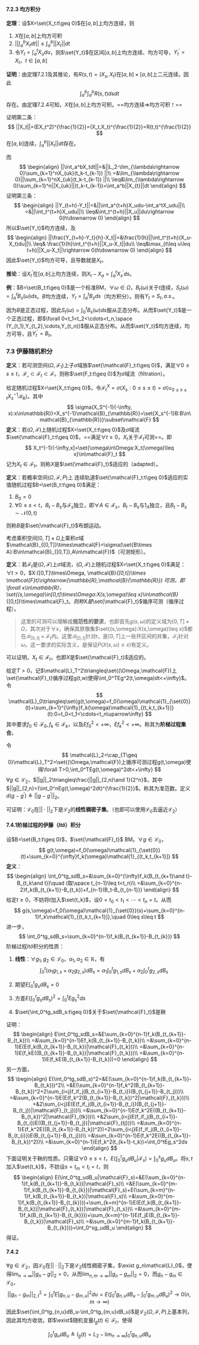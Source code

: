 #### 7.2.3 均方积分

**定理**：设$X=\set{X_t:t\geq 0}$在$[a,b]$上均方连续，则

1. $X$在$[a,b]$上均方可积
2. $||\int_a^bX_tdt||\leq \int_a^b||X_t||dt$
3. 令$Y_t=\int_a^tX_udu$，则$\set{Y_t}$在区间$[a,b]$上均方连续、均方可导，$Y^{'}_t=X_t$，$t\in[a,b]$

**证明**：由定理7.2.1及其推论，有$R(s,t)=(X_s,X_t)$在$[a,b]\times [a,b]$上二元连续。因此
$$
\int_a^b\int_a^bR(s,t)dsdt
$$
存在。由定理7.2.4可知，$X$在$[a,b]$上均方可积。==均方连续$\Rightarrow$均方可积！==

证明第二条：
$$
||X_t||=(EX_t^2)^{\frac{1}{2}}=(X_t,X_t)^{\frac{1}{2}}=R(t,t)^{\frac{1}{2}}
$$
在$[a,b]$连续，$\int_a^b||X_t||dt$存在。

而
$$
\begin{align}
||\int_a^bX_tdt||=&||L_2-\lim_{\lambda\rightarrow 0}\sum_{k=1}^nX_{uk}(t_k-t_{k-1}) ||\\
=&\lim_{\lambda\rightarrow 0}||\sum_{k=1}^nX_{uk}(t_k-t_{k-1}) ||\\
\leq&\lim_{\lambda\rightarrow 0}\sum_{k=1}^n||X_{uk}||(t_k-t_{k-1})=\int_a^b||X_{t}||dt
\end{align}
$$
证明第三条：
$$
\begin{align}
||Y_{t+h}-Y_t||=&||\int_a^{t+h}X_udu-\int_a^tX_udu||\\
=&||\int_t^{t+h}X_udu||\\
\leq&\int_t^{t+h}||X_u||du\rightarrow 0(h\downarrow 0)
\end{align}
$$
所以$\set{Y_t}$均方连续，及
$$
\begin{align}
||\frac{Y_{t+h}-Y_t}{h}-X_t||=&\frac{1}{h}||\int_t^{t+h}(X_u-X_t)du||\\
\leq& \frac{1}{h}\int_t^{t+h}||X_u-X_t||du\\
\leq&\max_{t\leq u\leq t+h}||X_u-X_t||\rightarrow 0(h\downarrow 0)
\end{align}
$$
因此$\set{Y_t}$均方可导，且导数就是$X_t$。

**推论**：设$X_t^{'}$在$[a,b]$上均方连续，则$X_t-X_a=\int_a^tX_s^{'}ds$。

**例**：$B=\set{B_t:t\geq 0}$是一个标准BM，$\forall \omega\in\Omega$，$B_t(\omega)$关于$t$连续，$S_t(\omega)=\int_a^tB_s(\omega)ds$。$B$均方连续，$Y_t=\int_a^t B_sds$（均方积分）。则有$Y_t=S_t,a.s.$。

因为$B$是正态过程，因此$S_t(\omega)=\int_0^tB_s(\omega)ds$服从正态分布。从而$\set{Y_t}$是一个正态过程，即$\forall 0<t_1<t_2<\cdots<t_n,\space (Y_{t_1},Y_{t_2},\cdots,Y_{t_n})$服从正态分布。从而$\set{Y_t}$均方连续，均方可导，且$Y^{'}_t=B_t$。

### 7.3 伊藤随机积分

**定义**：若可测空间$(\Omega,\mathcal{F}_1)$上子$\sigma$域族$\set{\mathcal{F}_t:t\geq 0}$，满足$\forall 0\leq s\leq t$，$\mathcal{F_s}\subset\mathcal{F}_t\subset\mathcal{F}$。则称$\set{F_t:t\geq 0}$为$\sigma$域流（filtration）。

给定随机过程$X=\set{X_t:t\geq 0}$，令$\mathcal{F}_t^X=\sigma(X_s:0\leq s\leq t)=\sigma(\cup_{0\leq s\leq t}X_s^{-1}\mathcal{B}_\mathbb{R})$。其中
$$
\sigma(X_S^{-1}(-\infty, x):x\in\mathbb{R})=X_s^{-1}\mathcal{B}_{\mathbb{R}}=\set{X_s^{-1}B:B\in\mathcal{B}_{\mathbb{R}}}\subset\mathcal{F}
$$
**定义**：若$(\Omega, \mathcal{F})$上随机过程$X=\set{X_t:t\geq 0}$及$\sigma$域流$\set{\mathcal{F}_t:t\geq 0}$，==满足$\forall t\geq 0$，$X_t$关于$\mathcal{F}_t$可测==。即
$$
X_t^{-1}(-\infty,x]=\set{\omega\in\Omega:X_t(\omega)\leq x}\in\mathcal{F}_t
$$
记为$X_t\in\mathcal{F}_t$。则称$X$是$\set{\mathcal{F}_t}$适应的（adapted）。

**定义**：若概率空间$(\Omega,\mathcal{F},P)$上 连续轨道$\set{\mathcal{F}_t:t\geq 0}$适应的实值随机过程$B=\set{B_t:t\geq 0}$满足：

1. $B_0=0$
2. $\forall 0\leq s<t$，$B_t-B_s$与$\mathcal{F}_s$独立，即$\forall A\in\mathcal{F}_s$，$B_t-B_s$与$\mathcal{1}_A$独立，且$B_t-B_s\sim\mathcal{N}(0,t)$

则称$B$是$\set{\mathcal{F}_t}$布朗运动。

考虑乘积空间$[0,T]\times\Omega$上乘积$\sigma$域$\mathcal{B}_{[0,T]}\times\mathcal{F}=\sigma(\set{B\times A}:B\in\mathcal{B}_{[0,T]},A\in\mathcal{F})$（可测矩形）。

**定义**：若$\mathcal{F}_t$是$(\Omega,\mathcal{F})$上$\sigma$域流，$(\Omega,\mathcal{F})$上随机过程$X=\set{X_t:t\geq 0}$满足：$\forall t>0$，$X:([0,T]\times\Omega, \mathcal{B}_{[0,t]}\times \mathcal{F}_t)\rightarrow(\mathbb{R},\mathcal{B}_{\mathbb{R}}) $可测，即$\forall x\in\mathbb{R}$，$\set{(s,\omega)\in[0,t]\times\Omega:X(s,\omega)\leq x}\in\mathcal{B}_{[0,t]}\times\mathcal{F}_t$。则称$X$是$\set{\mathcal{F}_t}$循序可测（循序过程）。

> 这里的可测可以理解成**规范性的要求**，也即首先$g(s,\omega)$的定义域为$[0,T]\times\Omega$，其次对于$\forall x$，确保其原像集$\set{(s,\omega):X(s,\omega)\leq x}$都在$\mathcal{B}_{[0,t]}\times\mathcal{F}_t$内。这里$\mathcal{B}_{[0,t]}$针对$t$，是$[0,T]$上一些开区间的并集，$\mathcal{F}_t$针对$\omega$。这一要求的实际含义，是保证$P(X(s,\omega)\leq x)$有定义。

可以证明，$X_t\in\mathcal{F}_t$，也即$X$是$\set{\mathcal{F}_t}$适应的。

给定$T>0$，记$\mathcal{L}_T^2\triangleq\set{(\Omega,\mathcal{F})上\set{\mathcal{F}_t}循序过程g(t,w)使得\int_0^TEg^2(t,\omega)dt<+\infty}$。令
$$
\mathcal{L}_0\triangleq\set{g(t,\omega)=f_0(\omega)\mathcal{1}_{\set{0}}(t)+\sum_{k=1}^{\infty}f_k(\omega)\mathcal{1}_{(t_k,t_{k+1}]}(t):0=t_0<t_1<\cdots<t_n\uparrow\infty}
$$
其中要求$f_0\in\mathcal{F}_0,f_k\in\mathcal{F}_k$，以及$Ef_0^2<+\infty$，$Ef_k^2<+\infty$。称其为**阶梯过程集合**。

令
$$
\mathcal{L}_2=\cap_{T\geq 0}\mathcal{L}_T^2=\set{(\Omega,\mathcal{F})上循序可测过程g(t,\omega)使得\forall T>0,\int_0^TEg(t,\omega)^2dt<+\infty}
$$
$\forall g\in\mathcal{L}_2$，$||g||_2\triangleq\frac{||g||_{2,n}\and 1}{2^n}$，其中$||g||_{2,n}=(\int_0^nEg(t,\omega)^2dt)^{\frac{1}{2}}$。称其为准范数。定义$d(g-g^{'})\triangleq||g-g^{'}||_2$。

可证明：$\mathcal{L}_0$在$||\cdot||_2$下是$\mathcal{L}_2$的**线性稠密子集**。（也即可以使用$\mathcal{L}_0$去逼近$\mathcal{L}_2$）

#### 7.4.1阶梯过程的伊藤（$It\hat{o}$）积分

设$B=\set{B_t:t\geq 0}$，$\set{\mathcal{F}_t}$ BM。$\forall g\in\mathcal{L}_0$，
$$
g(t,\omega)=f_0(\omega)\mathcal{1}_{\set{0}}(t)+\sum_{k=0}^{\infty}f_k(\omega)\mathcal{1}_{(t_k,t_{k+1}]}
$$
**定义**：
$$
\begin{align}
\int_0^tg_sdB_s=&\sum_{k=0}^{\infty}f_k(B_{t_{k+1}\and t}-B_{t_k\and t})\quad (取\space t_{n-1}\leq t<t_n)\\
=&\sum_{k=0}^{n-2}f_k(B_{t_{k+1}}-B_{t_k})+f_{n-1}(B_t-B_{t_{n-1}})
\end{align}
$$
给定$t\geq 0$，不妨将$t$加入$\set{t_k}$，设$0=t_0<t_1<\cdots<t_n=t$。从而
$$
g(s,\omega)=f_0(\omega)\mathcal{1}_{\set{0}}(s)+\sum_{k=0}^{n-1}f_k\mathcal{1}_{(t_k,t_{k+1}]},\quad 0\leq s\leq t
$$
进一步，
$$
\int_0^tg_sdB_s=\sum_{k=0}^{n-1}f_k(B_{t_{k+1}}-B_{t_{k}})
$$
阶梯过程$It\hat{o}$积分的性质：

1. **线性**：$\forall g_1,g_2\in\mathcal{L}_0$，$\alpha_1,\alpha_2\in\mathbb{R}$，有
   $$
   \int_0^t(\alpha_1g_{1,s}+\alpha_2g_{2,s})dB_s=\alpha_1\int_0^tg_{1,s}dB_s+\alpha_2\int_0^tg_{2,s}dB_s
   $$

2. 期望$E\int_0^tg_sdB_s=0$

3. 方差$E(\int_0^tg_sdB_s)^2=\int_0^tEg_s^2ds$

4. $\set{\int_0^tg_sdB_s:t\geq 0}$关于$\set{\mathcal{F}_t}$是鞅

证明：
$$
\begin{align}
E\int_0^tg_sdB_s=&E\sum_{k=0}^{n-1}f_k(B_{t_{k+1}}-B_{t_k})\\
=&\sum_{k=0}^{n-1}Ef_k(B_{t_{k+1}}-B_{t_k})\\
=&\sum_{k=0}^{n-1}E(E(f_k(B_{t_{k+1}}-B_{t_k})|\mathcal{F}_{t_k}))\\
=&\sum_{k=0}^{n-1}E(f_kE((B_{t_{k+1}}-B_{t_k})|\mathcal{F}_{t_k}))\\
=&\sum_{k=0}^{n-1}E(f_kE(B_{t_{k+1}}-B_{t_k}))=0
\end{align}
$$
另一方面，
$$
\begin{align}
E(\int_0^tg_sdB_s)^2=&E(\sum_{k=0}^{n-1}f_k(B_{t_{k+1}}-B_{t_k}))^2\\
=&E(\sum_{k=0}^{n-1}f_k^2(B_{t_{k+1}}-B_{t_k})^2+2\sum_{i<j}f_if_j(B_{t_{i+1}}-B_{t_i})(B_{t_{j+1}}-B_{t_j}))\\
=&\sum_{k=0}^{n-1}E(E(f_k^2(B_{t_{k+1}}-B_{t_k})^2|\mathcal{F}_{t_k}))\\
+&2\sum_{i<j}E(E(f_if_j(B_{t_{i+1}}-B_{t_i})(B_{t_{j+1}}-B_{t_j})|\mathcal{F}_{t_j}))\\
=&\sum_{k=0}^{n-1}E(f_k^2E((B_{t_{k+1}}-B_{t_k})^2|\mathcal{F}_{tk}))\\
+&2\sum_{i<j}E(f_if_j(B_{t_{i+1}}-B_{t_i})E((B_{t_{j+1}}-B_{t_j})|\mathcal{F}_{tj}))\\
=&\sum_{k=0}^{n-1}E(f_k^2E((B_{t_{k+1}}-B_{t_k})^2))+2\sum_{i<j}E(f_if_j(B_{t_{i+1}}-B_{t_{i}})E(B_{t_{j+1}}-B_{t_j}))\\
=&\sum_{k=0}^{n-1}E(f_k^2E((B_{t_{k+1}}-B_{t_k})^2))\\
=&\sum_{k=0}^{n-1}E(f_k^2(t_{k+1}-t_k))=\int_0^tEg_s^2ds
\end{align}
$$
下面证明关于鞅的性质。只需证$\forall 0\leq s<t$，$E(\int_0^tg_udB_u|\mathcal{F}_s)=\int_0^sg_udB_u$。将$s,t$加入$\set{t_k}$，不妨设$s=t_m<t_l=t$，则
$$
\begin{align}
E(\int_0^tg_udB_u|\mathcal{F}_s)=&E(\sum_{k=0}^{n-1}f_k(B_{t_{k+1}}-B_{t_k})|\mathcal{F}_s)\\
=&E(\sum_{k=0}^{m-1}f_k(B_{t_{k+1}}-B_{t_{k}})|\mathcal{F}_s)+E(\sum_{k=m}^{n-1}f_k(B_{t_{k+1}}-B_{t_k})|\mathcal{F}_s)\\
=&\sum_{k=0}^{m-1}f_k(B_{t_{k+1}}-B_{t_{k}}))+\sum_{k=m}^{n-1}E(E(f_k(B_{t_{k+1}}-B_{t_k})|\mathcal{F}_{t_k})|\mathcal{F}_{t_s})\\
=&\sum_{k=0}^{m-1}f_k(B_{t_{k+1}}-B_{t_{k}}))+\sum_{k=m}^{n-1}E(f_jE(B_{t_{k+1}}-B_{t_k})|\mathcal{F}_s)\\
=&\sum_{k=0}^{m-1}f_k(B_{t_{k+1}}-B_{t_{k}}))=\int_0^sg_udB_u
\end{align}
$$
得证。

#### 7.4.2 

$\forall g\in\mathcal{L}_2$，因$\mathcal{L}_0$在$||\cdot||_2$下是$\mathcal{L}_2$线性稠密子集，$\exist g_n\mathcal{L}_0$，使得$\lim_{n\rightarrow \infty}||g_n-g||_2=0$，从而$\lim_{n,m\rightarrow\infty}||g_n-g_m||_2=0$，而$g_n-g_m\in\mathcal{L}_0$，
$$
||g_n-g_m||_{2,t}^2=\int_0^tE|g_{n,u}-g_{m,u}|^2du=E(\int_0^tg_{n,u}dB_u-\int_0^tg_{m,u}dB_u)^2\rightarrow 0(n,m\rightarrow\infty)
$$
因此$\set{\int_0^tg_{n,u}dB_u-\int_0^tg_{m,u}dB_u}$是$\mathcal{L}_2(\Omega,\mathcal{F},P)$上基本列，因此其均方收敛。即$\exist$随机变量$I_g(t)\in\mathcal{F}_t$，使得

$$
\int_0^tg_udB_u\triangleq I_g(t)=L_2-\lim_{n\rightarrow\infty}\int_0^tg_{n,u}dB_u
$$
